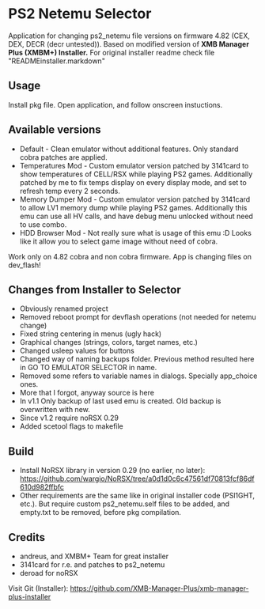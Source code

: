 PS2 Netemu Selector
==========================

Application for changing ps2_netemu file versions on firmware 4.82 (CEX, DEX, DECR (decr untested)). 
Based on modified version of **XMB Manager Plus (XMBM+) Installer.**
For original installer readme check file "READMEinstaller.markdown" 

## Usage

Install pkg file. Open application, and follow onscreen instuctions.

## Available versions

- Default - Clean emulator without additional features. Only standard cobra patches are applied.
- Temperatures Mod - Custom emulator version patched by 3141card to show temperatures of CELL/RSX while playing PS2 games. Additionally patched by me to fix temps display on every display mode, and set to refresh temp every 2 seconds.
- Memory Dumper Mod - Custom emulator version patched by 3141card to allow LV1 memory dump while playing PS2 games. Additionally this emu can use all HV calls, and have debug menu unlocked without need to use combo.
- HDD Browser Mod - Not really sure what is usage of this emu :D Looks like it allow you to select game image without need of cobra. 

Work only on 4.82 cobra and non cobra firmware. App is changing files on dev_flash!

## Changes from Installer to Selector

- Obviously renamed project
- Removed reboot prompt for devflash operations (not needed for netemu change) 
- Fixed string centering in menus (ugly hack)
- Graphical changes (strings, colors, target names, etc.)
- Changed usleep values for buttons 
- Changed way of naming backups folder. Previous method resulted here in GO TO EMULATOR SELECTOR in name.
- Removed some refers to variable names in dialogs. Specially app_choice ones.
- More that I forgot, anyway source is here 
- In v1.1 Only backup of last used emu is created. Old backup is overwritten with new.
- Since v1.2 require noRSX 0.29
- Added scetool flags to makefile

## Build

- Install NoRSX library in version 0.29 (no earlier, no later): https://github.com/wargio/NoRSX/tree/a0d1d0c6c47561df70813fcf86df610d982ffbfc
- Other requirements are the same like in original installer code (PSl1GHT, etc.). But require custom ps2_netemu.self files to be added, and empty.txt to be removed, before pkg compilation.

## Credits

- andreus, and XMBM+ Team for great installer
- 3141card for r.e. and patches to ps2_netemu
- deroad for noRSX

Visit Git (Installer): https://github.com/XMB-Manager-Plus/xmb-manager-plus-installer
